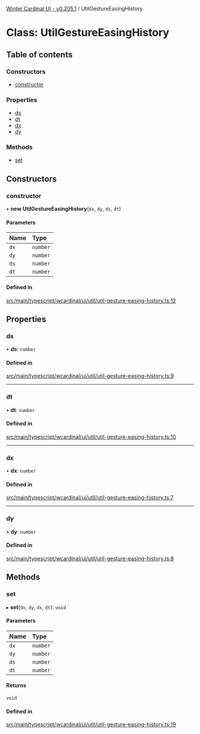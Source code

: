 [Winter Cardinal UI - v0.205.1](../index.md) / UtilGestureEasingHistory

# Class: UtilGestureEasingHistory

## Table of contents

### Constructors

- [constructor](UtilGestureEasingHistory.md#constructor)

### Properties

- [ds](UtilGestureEasingHistory.md#ds)
- [dt](UtilGestureEasingHistory.md#dt)
- [dx](UtilGestureEasingHistory.md#dx)
- [dy](UtilGestureEasingHistory.md#dy)

### Methods

- [set](UtilGestureEasingHistory.md#set)

## Constructors

### constructor

• **new UtilGestureEasingHistory**(`dx`, `dy`, `ds`, `dt`)

#### Parameters

| Name | Type |
| :------ | :------ |
| `dx` | `number` |
| `dy` | `number` |
| `ds` | `number` |
| `dt` | `number` |

#### Defined in

[src/main/typescript/wcardinal/ui/util/util-gesture-easing-history.ts:12](https://github.com/winter-cardinal/winter-cardinal-ui/blob/v0.205.1/src/main/typescript/wcardinal/ui/util/util-gesture-easing-history.ts#L12)

## Properties

### ds

• **ds**: `number`

#### Defined in

[src/main/typescript/wcardinal/ui/util/util-gesture-easing-history.ts:9](https://github.com/winter-cardinal/winter-cardinal-ui/blob/v0.205.1/src/main/typescript/wcardinal/ui/util/util-gesture-easing-history.ts#L9)

___

### dt

• **dt**: `number`

#### Defined in

[src/main/typescript/wcardinal/ui/util/util-gesture-easing-history.ts:10](https://github.com/winter-cardinal/winter-cardinal-ui/blob/v0.205.1/src/main/typescript/wcardinal/ui/util/util-gesture-easing-history.ts#L10)

___

### dx

• **dx**: `number`

#### Defined in

[src/main/typescript/wcardinal/ui/util/util-gesture-easing-history.ts:7](https://github.com/winter-cardinal/winter-cardinal-ui/blob/v0.205.1/src/main/typescript/wcardinal/ui/util/util-gesture-easing-history.ts#L7)

___

### dy

• **dy**: `number`

#### Defined in

[src/main/typescript/wcardinal/ui/util/util-gesture-easing-history.ts:8](https://github.com/winter-cardinal/winter-cardinal-ui/blob/v0.205.1/src/main/typescript/wcardinal/ui/util/util-gesture-easing-history.ts#L8)

## Methods

### set

▸ **set**(`dx`, `dy`, `ds`, `dt`): `void`

#### Parameters

| Name | Type |
| :------ | :------ |
| `dx` | `number` |
| `dy` | `number` |
| `ds` | `number` |
| `dt` | `number` |

#### Returns

`void`

#### Defined in

[src/main/typescript/wcardinal/ui/util/util-gesture-easing-history.ts:19](https://github.com/winter-cardinal/winter-cardinal-ui/blob/v0.205.1/src/main/typescript/wcardinal/ui/util/util-gesture-easing-history.ts#L19)
